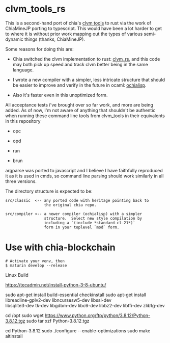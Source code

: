 clvm_tools_rs
=

This is a second-hand port of chia's [clvm tools](https://github.com/Chia-Network/clvm_tools/) to rust via the work of
ChiaMineJP porting to typescript.  This would have been a lot harder to
get to where it is without prior work mapping out the types of various
semi-dynamic things (thanks, ChiaMineJP).

Some reasons for doing this are:

 - Chia switched the clvm implementation to rust: [clvm_rs](https://github.com/Chia-Network/clvm_rs), and this code may both pick up speed and track clvm better being in the same language.
 
 - I wrote a new compiler with a simpler, less intricate structure that should be easier to improve and verify in the future in ocaml: [ochialisp](https://github.com/prozacchiwawa/ochialisp).

 - Also it's faster even in this unoptimized form.

All acceptance tests i've brought over so far work, and more are being added.
As of now, I'm not aware of anything that shouldn't be authentic when running
these command line tools from clvm_tools in their equivalents in this repository

 - opc
 
 - opd
 
 - run
 
 - brun
 
argparse was ported to javascript and I believe I have faithfully reproduced it
as it is used in cmds, so command line parsing should work similarly in all three
versions.

The directory structure is expected to be:

    src/classic  <-- any ported code with heritage pointing back to
                     the original chia repo.
                    
    src/compiler <-- a newer compiler (ochialisp) with a simpler
                     structure.  Select new style compilation by
                     including a `(include *standard-cl-21*)`
                     form in your toplevel `mod` form.

Use with chia-blockchain
===

    # Activate your venv, then
    $ maturin develop --release




Linux Build

https://tecadmin.net/install-python-3-8-ubuntu/

sudo apt-get install build-essential checkinstall
sudo apt-get install libreadline-gplv2-dev libncursesw5-dev libssl-dev \
    libsqlite3-dev tk-dev libgdbm-dev libc6-dev libbz2-dev libffi-dev zlib1g-dev

cd /opt
sudo wget https://www.python.org/ftp/python/3.8.12/Python-3.8.12.tgz
sudo tar xzf Python-3.8.12.tgz

cd Python-3.8.12
sudo ./configure --enable-optimizations
sudo make altinstall